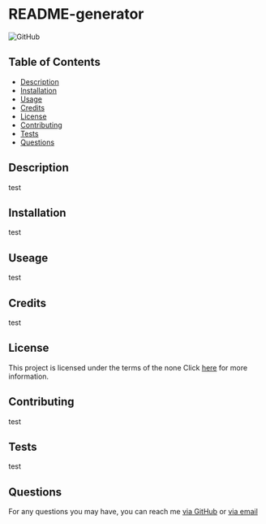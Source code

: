 # README-generator
![GitHub](https://img.shields.io/github/license/Kayn-Pleiades/README-generator)
## Table of Contents

* [Description](#description)
* [Installation](#installation)
* [Usage](#usage)
* [Credits](#credits)
* [License](#license)
* [Contributing](#contributing)
* [Tests](#tests)
* [Questions](#questions)

## Description

test

## Installation

test

## Useage

test

## Credits

test

## License

This project is licensed under the terms of the none
Click [here](LICENSE.md) for more information.

## Contributing

test

## Tests

test

## Questions

For any questions you may have, you can reach me [via GitHub](https://github.com/Kayn-Pleiades) or [via email](kayn.pleiades@gmail.com) 
